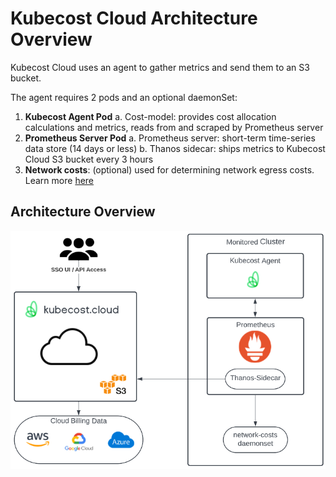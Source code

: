 Kubecost Cloud Architecture Overview
===================================

Kubecost Cloud uses an agent to gather metrics and send them to an S3 bucket.

The agent requires 2 pods and an optional daemonSet:

1. **Kubecost Agent Pod**
    a. Cost-model: provides cost allocation calculations and metrics, reads from and scraped by Prometheus server
2. **Prometheus Server Pod**
    a. Prometheus server: short-term time-series data store (14 days or less)
    b. Thanos sidecar: ships metrics to Kubecost Cloud S3 bucket every 3 hours
3. **Network costs**: (optional) used for determining network egress costs. Learn more [here](https://github.com/kubecost/docs/blob/main/network-allocation.md)

## Architecture Overview

![Architecture Diagram](https://raw.githubusercontent.com/kubecost/docs/main/images/cloudarchitecture.png)

